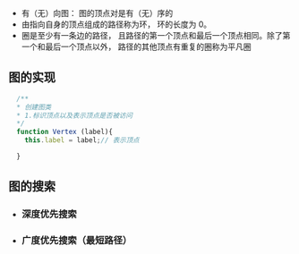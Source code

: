 
- 有（无）向图： 图的顶点对是有（无）序的
- 由指向自身的顶点组成的路径称为环， 环的长度为 0。
- 圈是至少有一条边的路径， 且路径的第一个顶点和最后一个顶点相同。除了第一个和最后一个顶点以外， 路径的其他顶点有重复的圈称为平凡圈

## 图的实现
```js
  /**
  * 创建图类
  * 1.标识顶点以及表示顶点是否被访问
  */
  function Vertex (label){
    this.label = label;// 表示顶点

  }
```
## 图的搜索
- ### 深度优先搜索
- ### 广度优先搜索（最短路径）